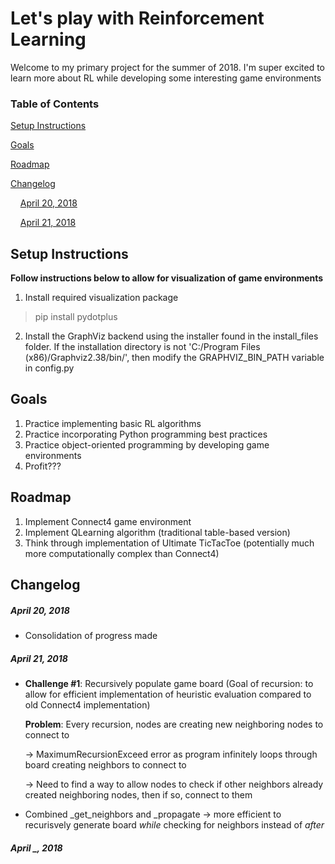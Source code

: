 # Let's play with Reinforcement Learning

Welcome to my primary project for the summer of 2018. I'm super excited to learn more about RL while developing some interesting game environments

### Table of Contents
[Setup Instructions](#setup-instructions)

[Goals](#goals)

[Roadmap](#roadmap)

[Changelog](#changelog)

&nbsp;&nbsp;&nbsp;&nbsp;[April 20, 2018](#april-20-2018)

&nbsp;&nbsp;&nbsp;&nbsp;[April 21, 2018](#april-21-2018)


## Setup Instructions
**Follow instructions below to allow for visualization of game environments**
1. Install required visualization package
> pip install pydotplus
2. Install the GraphViz backend using the installer found in the install_files folder. If the installation directory is not 'C:/Program Files (x86)/Graphviz2.38/bin/', then modify the GRAPHVIZ_BIN_PATH variable in config.py

## Goals
1. Practice implementing basic RL algorithms
2. Practice incorporating Python programming best practices
3. Practice object-oriented programming by developing game environments
4. Profit???

## Roadmap
1. Implement Connect4 game environment
2. Implement QLearning algorithm (traditional table-based version)
3. Think through implementation of Ultimate TicTacToe (potentially much more computationally complex than Connect4)

## Changelog
##### *April 20, 2018*
* Consolidation of progress made

##### *April 21, 2018*
* **Challenge #1**: Recursively populate game board (Goal of recursion: to allow for efficient implementation of heuristic evaluation compared to old Connect4 implementation)

    **Problem**: Every recursion, nodes are creating new neighboring nodes to connect to

    &rarr; MaximumRecursionExceed error as program infinitely loops through board creating neighbors to connect to

    &rarr; Need to find a way to allow nodes to check if other neighbors already created neighboring nodes, then if so, connect to them

* Combined _get_neighbors and _propagate &rarr; more efficient to recurisvely generate board *while* checking for neighbors instead of *after*

##### *April _, 2018*
